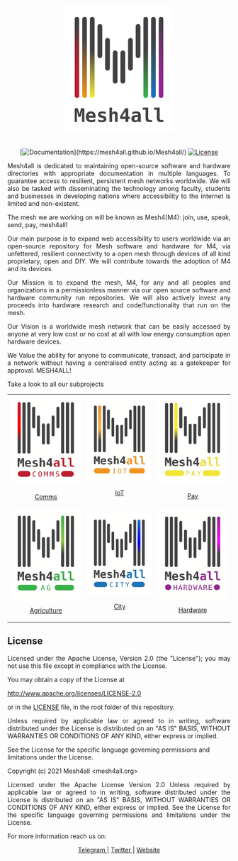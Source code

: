 
<div align=center>
    <img src="docs/source/static_files/images/m4a-logo.png" width=250px>
</div>
<br/>
<div align="center">

[![Documentation](https://img.shields.io/github/actions/workflow/status/Mesh4all/Mesh4all/build-docs.yml?branch=main&label=documentation&color=%23ff4411")](https://mesh4all.github.io/Mesh4all/)
[![License](https://img.shields.io/badge/license-Apache_License_2.0-blue)](http://www.apache.org/licenses/LICENSE-2.0)

</div>

<p align="justify">Mesh4all is dedicated to maintaining open-source software and hardware directories with appropriate documentation in multiple languages. To guarantee access to resilient, persistent mesh networks worldwide. We will also be tasked with disseminating the technology among faculty, students and businesses in developing nations where accessibility to the internet is limited and non-existent.
</p>

<p align="justify">The mesh we are working on will be known as Mesh4(M4): join, use, speak, send, pay, mesh4all!</p>

<p align="justify">Our main purpose is to expand web accessibility to users worldwide via an open-source repository for Mesh software and hardware for M4, via unfettered, resilient connectivity to a open mesh through devices of all kind proprietary, open and DIY. We will contribute towards the adoption of M4 and its devices.   
</p>
<p align="justify">Our Mission is to expand the mesh, M4,  for any and all peoples and organizations in a permissionless manner via our open source software and hardware community run repositories. We will also actively invest any proceeds into hardware research and code/functionality that run on the mesh.</p>

<p align="justify">Our Vision is a worldwide mesh network that can be easily accessed by anyone at very low cost or no cost at all with low energy consumption open hardware devices.</p>   

<p align="justify">We Value the ability for anyone to communicate,  transact, and participate in a network without having a centralised entity acting as a gatekeeper for approval. MESH4ALL!
</p>

Take a look to all our subprojects
<table align="center">
    <tr>
        <td>
            <a href="https://mesh4all.org/#services" align="center">
                <img src="docs/source/static_files/images/m4comm_logo.png" width="200px"/>
                <p>Comms</p>
            </a>
        </td>
        <td>
            <a href="https://mesh4all.org/#services" align="center">
                <img src="docs/source/static_files/images/m4iot_logo.png" width="200px"/>
                <p>IoT</p>
            </a>
        </td>
        <td>
            <a href="https://mesh4all.org/#services" align="center">
                <img src="docs/source/static_files/images/m4pay_logo.png" width="200px"/>
                <p>Pay</p>
            </a>
        </td>
    </tr>
    <tr>
        <td>
            <a href="https://mesh4all.org/#services" align="center">
                <img src="docs/source/static_files/images/m4ag_logo.png" width="200px"/>
                <p>Agriculture</p>
            </a>
        </td>
        <td>
            <a href="https://mesh4all.org/#services" align="center">
                <img src="docs/source/static_files/images/m4city_logo.png" width="200px">
                <p>City</p>
            </a>
        </td>
        <td>
            <a href="https://mesh4all.org/#services" align="center">
                <img src="docs/source/static_files/images/m4hard_logo.png" width="200px">
                <p>Hardware</p>
            </a>
        </td>
    </tr>
</table>

## License

 <p align= "justify">Licensed under the Apache License, Version 2.0 (the "License"); you may not use this file except in compliance with the License.</p>

 You may obtain a copy of the License at
 
  http://www.apache.org/licenses/LICENSE-2.0

  or in the [LICENSE](LICENSE) file, in the root folder of this repository.

<p align= "justify">Unless required by applicable law or agreed to in writing, software distributed under the License is distributed on an "AS IS" BASIS, WITHOUT WARRANTIES OR CONDITIONS OF ANY KIND, either express or implied.</p>

See the License for the specific language governing permissions and limitations under the License.

Copyright (c) 2021 Mesh4all <mesh4all.org>

<p align= "justify">Licensed under the Apache License Version 2.0 Unless required by applicable law or agreed to in writing, software distributed under the License is distributed on an "AS IS" BASIS, WITHOUT WARRANTIES OR CONDITIONS OF ANY KIND, either express or implied. See the License for the specific language governing permissions and limitations under the License.</p>

For more information reach us on:
<br>

<p align="center">
    <a href='https://t.me/mesh4all'> Telegram </a>  |
    <a href="https://twitter.com/mesh4all"> Twitter </a> |
    <a href="https://mesh4all.org"> Website </a>
</p>



